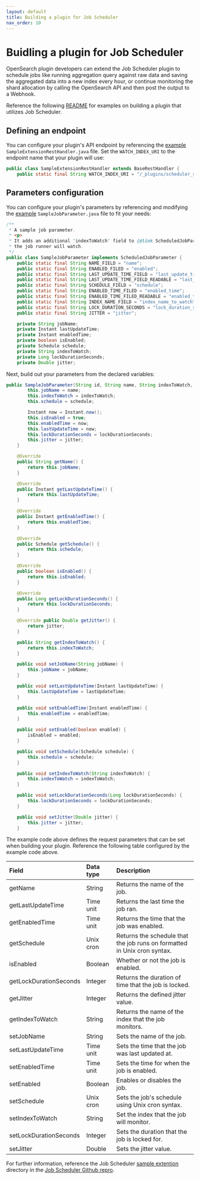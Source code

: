 ```yaml
---
layout: default
title: Building a plugin for Job Scheduler
nav_order: 10
---
```


# Buidling a plugin for Job Scheduler

OpenSearch plugin developers can extend the Job Scheduler plugin to schedule jobs like running aggregation query against raw data and saving the aggregated data into a new index every hour, or continue monitoring the shard allocation by calling the OpenSearch API and then post the output to a Webhook.

Reference the following [README](https://github.com/opensearch-project/job-scheduler/blob/main/README.md) for examples on building a plugin that utilizes Job Scheduler.

## Defining an endpoint

You can configure your plugin's API endpoint by referencing the [example](https://github.com/opensearch-project/job-scheduler/blob/main/sample-extension-plugin/src/main/java/org/opensearch/jobscheduler/sampleextension/SampleExtensionRestHandler.java) `SampleExtensionRestHandler.java` file. Set the `WATCH_INDEX_URI` to the endpoint name that your plugin will use:

```java
public class SampleExtensionRestHandler extends BaseRestHandler {
    public static final String WATCH_INDEX_URI = "/_plugins/scheduler_sample/watch";
```

## Parameters configuration

You can configure your plugin's parameters by referencing and modifying the [example](https://github.com/opensearch-project/job-scheduler/blob/main/sample-extension-plugin/src/main/java/org/opensearch/jobscheduler/sampleextension/SampleJobParameter.java) `SampleJobParameter.java` file to fit your needs:

```java
/**
 * A sample job parameter.
 * <p>
 * It adds an additional "indexToWatch" field to {@link ScheduledJobParameter}, which stores the index
 * the job runner will watch.
 */
public class SampleJobParameter implements ScheduledJobParameter {
    public static final String NAME_FIELD = "name";
    public static final String ENABLED_FILED = "enabled";
    public static final String LAST_UPDATE_TIME_FIELD = "last_update_time";
    public static final String LAST_UPDATE_TIME_FIELD_READABLE = "last_update_time_field";
    public static final String SCHEDULE_FIELD = "schedule";
    public static final String ENABLED_TIME_FILED = "enabled_time";
    public static final String ENABLED_TIME_FILED_READABLE = "enabled_time_field";
    public static final String INDEX_NAME_FIELD = "index_name_to_watch";
    public static final String LOCK_DURATION_SECONDS = "lock_duration_seconds";
    public static final String JITTER = "jitter";

    private String jobName;
    private Instant lastUpdateTime;
    private Instant enabledTime;
    private boolean isEnabled;
    private Schedule schedule;
    private String indexToWatch;
    private Long lockDurationSeconds;
    private Double jitter;
```

Next, build out your parameters from the declared variables:

```java
public SampleJobParameter(String id, String name, String indexToWatch, Schedule schedule, Long lockDurationSeconds, Double jitter) {
        this.jobName = name;
        this.indexToWatch = indexToWatch;
        this.schedule = schedule;

        Instant now = Instant.now();
        this.isEnabled = true;
        this.enabledTime = now;
        this.lastUpdateTime = now;
        this.lockDurationSeconds = lockDurationSeconds;
        this.jitter = jitter;
    }

    @Override
    public String getName() {
        return this.jobName;
    }

    @Override
    public Instant getLastUpdateTime() {
        return this.lastUpdateTime;
    }

    @Override
    public Instant getEnabledTime() {
        return this.enabledTime;
    }

    @Override
    public Schedule getSchedule() {
        return this.schedule;
    }

    @Override
    public boolean isEnabled() {
        return this.isEnabled;
    }

    @Override
    public Long getLockDurationSeconds() {
        return this.lockDurationSeconds;
    }

    @Override public Double getJitter() {
        return jitter;
    }

    public String getIndexToWatch() {
        return this.indexToWatch;
    }

    public void setJobName(String jobName) {
        this.jobName = jobName;
    }

    public void setLastUpdateTime(Instant lastUpdateTime) {
        this.lastUpdateTime = lastUpdateTime;
    }

    public void setEnabledTime(Instant enabledTime) {
        this.enabledTime = enabledTime;
    }

    public void setEnabled(boolean enabled) {
        isEnabled = enabled;
    }

    public void setSchedule(Schedule schedule) {
        this.schedule = schedule;
    }

    public void setIndexToWatch(String indexToWatch) {
        this.indexToWatch = indexToWatch;
    }

    public void setLockDurationSeconds(Long lockDurationSeconds) {
        this.lockDurationSeconds = lockDurationSeconds;
    }

    public void setJitter(Double jitter) {
        this.jitter = jitter;
    }
```

The example code above defines the request parameters that can be set when building your plugin. Reference the following table configured by the example code above.

| Field | Data type | Description |
:--- | :--- | :---
| getName | String | Returns the name of the job. |
| getLastUpdateTime | Time unit | Returns the last time the job ran. |
| getEnabledTime | Time unit | Returns the time that the job was enabled. |
| getSchedule | Unix cron | Returns the schedule that the job runs on formatted in Unix cron syntax. |
| isEnabled | Boolean | Whether or not the job is enabled. |
| getLockDurationSeconds | Integer | Returns the duration of time that the job is locked. |
| getJitter | Integer | Returns the defined jitter value. |
| getIndexToWatch | String | Returns the name of the index that the job monitors. |
| setJobName | String | Sets the name of the job. |
| setLastUpdateTime | Time unit | Sets the time that the job was last updated at. |
| setEnabledTime | Time unit | Sets the time for when the job is enabled. |
| setEnabled | Boolean | Enables or disables the job. |
| setSchedule | Unix cron | Sets the job's schedule using Unix cron syntax. |
| setIndexToWatch | String | Set the index that the job will monitor. |
| setLockDurationSeconds | Integer | Sets the duration that the job is locked for. |
| setJitter | Double | Sets the jitter value. |

For further information, reference the Job Scheduler [sample extention](https://github.com/opensearch-project/job-scheduler/blob/main/sample-extension-plugin/src/main/java/org/opensearch/jobscheduler/sampleextension/SampleJobParameter.java) directory in the [Job Scheduler Github repro](https://github.com/opensearch-project/job-scheduler).
